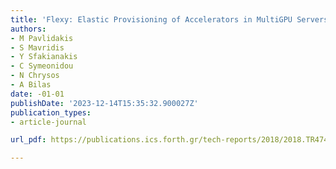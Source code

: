 ```yaml
---
title: 'Flexy: Elastic Provisioning of Accelerators in MultiGPU Servers'
authors:
- M Pavlidakis
- S Mavridis
- Y Sfakianakis
- C Symeonidou
- N Chrysos
- A Bilas
date: -01-01
publishDate: '2023-12-14T15:35:32.900027Z'
publication_types:
- article-journal

url_pdf: https://publications.ics.forth.gr/tech-reports/2018/2018.TR474_Flexy_Elastic_Provisioning_Accelerators_MultiGPU_Servers.pdf

---
```

